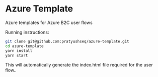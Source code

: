 # Azure Template

Azure templates for Azure B2C user flows

Running instructions:
```bash
git clone git@github.com:pratyushseq/azure-template.git
cd azure-template
yarn install
yarn start
```

This will automatically generate the index.html file required for the user flow..